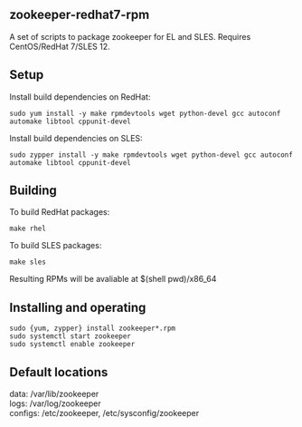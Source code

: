 zookeeper-redhat7-rpm
---------

A set of scripts to package zookeeper for EL and SLES.
Requires CentOS/RedHat 7/SLES 12.

Setup
-----
Install build dependencies on RedHat:

    sudo yum install -y make rpmdevtools wget python-devel gcc autoconf automake libtool cppunit-devel

Install build dependencies on SLES:

    sudo zypper install -y make rpmdevtools wget python-devel gcc autoconf automake libtool cppunit-devel

Building
--------
To build RedHat packages:

    make rhel

To build SLES packages:

    make sles

Resulting RPMs will be avaliable at $(shell pwd)/x86_64

Installing and operating
------------------------
    sudo {yum, zypper} install zookeeper*.rpm
    sudo systemctl start zookeeper
    sudo systemctl enable zookeeper

Default locations
-----------------
data:     /var/lib/zookeeper  
logs:     /var/log/zookeeper  
configs:  /etc/zookeeper, /etc/sysconfig/zookeeper  
